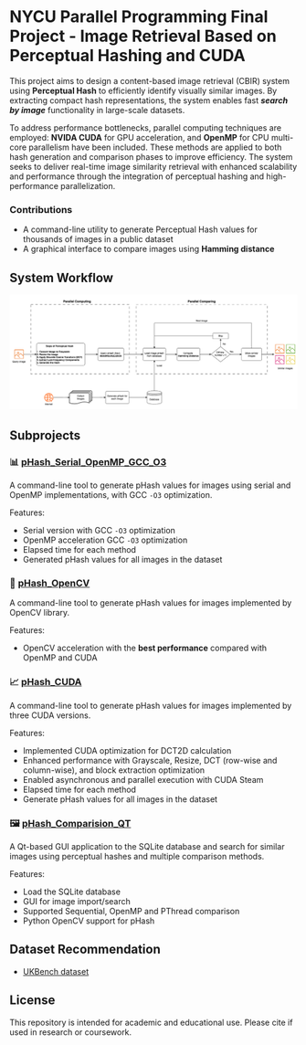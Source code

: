# NYCU Parallel Programming Final Project - Image Retrieval Based on Perceptual Hashing and CUDA
This project aims to design a content-based image retrieval (CBIR) system using **Perceptual Hash** to efficiently identify visually similar images. By extracting compact hash representations, the system enables fast ***search by image*** functionality in large-scale datasets. 

To address performance bottlenecks, parallel computing techniques are employed: **NVIDA CUDA** for GPU acceleration, and **OpenMP** for CPU multi-core parallelism have been included. These methods are applied to both hash generation and comparison phases to improve efficiency. The system seeks to deliver real-time image similarity retrieval with enhanced scalability and performance through the integration of perceptual hashing and high-performance parallelization.

### Contributions
- A command-line utility to generate Perceptual Hash values for thousands of images in a public dataset
- A graphical interface to compare images using **Hamming distance**

## System Workflow
![alt text](./assets/SystemWorkflow.png)

## Subprojects
### 📊 [pHash_Serial_OpenMP_GCC_O3](./pHash_Generation_Serial_OpenMP_GCC_O3/)
A command-line tool to generate pHash values for images using serial and OpenMP implementations, with GCC `-O3` optimization.

Features:
- Serial version with GCC `-O3` optimization
- OpenMP acceleration GCC `-O3` optimization
- Elapsed time for each method
- Generated pHash values for all images in the dataset

### 🚀 [pHash_OpenCV](./pHash_OpenCV/)
A command-line tool to generate pHash values for images implemented by OpenCV library.

Features:
- OpenCV acceleration with the **best performance** compared with OpenMP and CUDA

### 📈 [pHash_CUDA](./pHash_CUDA/)
A command-line tool to generate pHash values for images implemented by three CUDA versions.

Features:
- Implemented CUDA optimization for DCT2D calculation
- Enhanced performance with Grayscale, Resize, DCT (row-wise and column-wise), and block extraction optimization
- Enabled asynchronous and parallel execution with CUDA Steam
- Elapsed time for each method
- Generate pHash values for all images in the dataset

### 🖼️ [pHash_Comparision_QT](./pHash_Comparison_QT/)
A Qt-based GUI application to the SQLite database and search for similar images using perceptual hashes and multiple comparison methods.

Features:
- Load the SQLite database
- GUI for image import/search
- Supported Sequential, OpenMP and PThread comparison
- Python OpenCV support for pHash

## Dataset Recommendation

- [UKBench dataset](https://www.kaggle.com/datasets/sunghoshim/ukbench100)

## License

This repository is intended for academic and educational use. Please cite if used in research or coursework.
